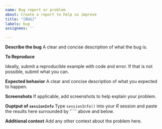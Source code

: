 ```yaml
---
name: Bug report or problem
about: Create a report to help us improve
title: "[BUG]"
labels: bug
assignees: ''

---
```


**Describe the bug**
A clear and concise description of what the bug is.

**To Reproduce**

Ideally, submit a reproducible example with code and error. If that is not possible, submit what you can.

**Expected behavior**
A clear and concise description of what you expected to happen.

**Screenshots**
If applicable, add screenshots to help explain your problem.

**Ouptput of `sessionInfo`**
Type `sessionInfo()` into your *R* session and paste the results here surrounded by '```' above and below.

**Additional context**
Add any other context about the problem here.
